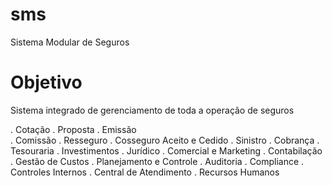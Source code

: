 # sms
Sistema Modular de Seguros

# Objetivo

Sistema integrado de gerenciamento de toda a operação de seguros

 . Cotação
 . Proposta
 . Emissão      
 . Comissão
 . Resseguro
 . Cosseguro Aceito e Cedido
 . Sinistro
 . Cobrança
 . Tesouraria
 . Investimentos 
 . Jurídico
 . Comercial e Marketing
 . Contabilação
 . Gestão de Custos
 . Planejamento e Controle
 . Auditoria 
 . Compliance
 . Controles Internos
 . Central de Atendimento
 . Recursos Humanos
